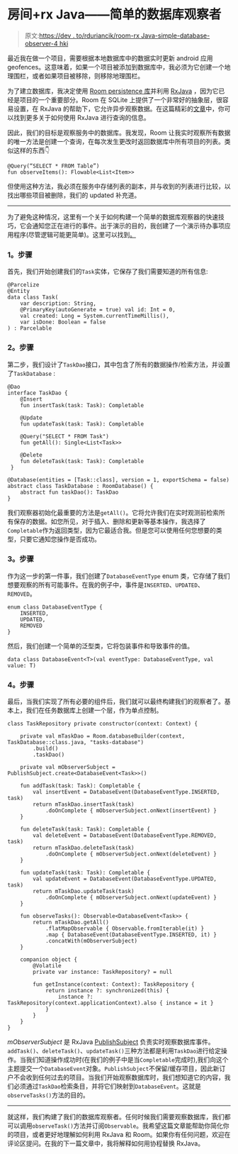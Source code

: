 # 房间+rx Java——简单的数据库观察者

> 原文:[https://dev . to/rduriancik/room-rx Java-simple-database-observer-4 hki](https://dev.to/rduriancik/room-rxjava-simple-database-observer-4hki)

最近我在做一个项目，需要根据本地数据库中的数据实时更新 android 应用 geofences。这意味着，如果一个项目被添加到数据库中，我必须为它创建一个地理围栏，或者如果项目被移除，则移除地理围栏。

为了建立数据库，我决定使用 [Room persistence 库](https://developer.android.com/topic/libraries/architecture/room)并利用 [RxJava](https://github.com/ReactiveX/RxJava) ，因为它已经是项目的一个重要部分。Room 在 SQLite 上提供了一个非常好的抽象层，很容易设置，在 RxJava 的帮助下，它允许异步观察数据。在这篇精彩的[文章](https://medium.com/androiddevelopers/room-rxjava-acb0cd4f3757)中，你可以找到更多关于如何使用 RxJava 进行查询的信息。

因此，我们的目标是观察服务中的数据库。我发现，Room 让我实时观察所有数据的唯一方法是创建一个查询，在每次发生更改时返回数据库中所有项目的列表。类似这样的东西👇

```
@Query(“SELECT * FROM Table”)
fun observeItems(): Flowable<List<Item>> 
```

但使用这种方法，我必须在服务中存储列表的副本，并与收到的列表进行比较，以找出哪些项目被删除，我们的 updated 补充道。

* * *

为了避免这种情况，这里有一个关于如何构建一个简单的数据库观察器的快速技巧，它会通知您正在进行的事件。出于演示的目的，我创建了一个演示待办事项应用程序(尽管逻辑可能更简单)。这里可以找到[。](https://github.com/rduriancik/Learning/tree/master/Android/RoomDbObserverDemo)

### [](#1-step)1。步骤

首先，我们开始创建我们的`Task`实体，它保存了我们需要知道的所有信息:

```
@Parcelize
@Entity
data class Task(
    var description: String,
    @PrimaryKey(autoGenerate = true) val id: Int = 0,
    val created: Long = System.currentTimeMillis(),
    var isDone: Boolean = false
) : Parcelable 
```

### [](#2-step)2。步骤

第二步，我们设计了`TaskDao`接口，其中包含了所有的数据操作/检索方法，并设置了`TaskDatabase` :

```
@Dao
interface TaskDao {
    @Insert
    fun insertTask(task: Task): Completable

    @Update
    fun updateTask(task: Task): Completable

    @Query("SELECT * FROM Task")
    fun getAll(): Single<List<Task>>

    @Delete
    fun deleteTask(task: Task): Completable
 } 
```

```
@Database(entities = [Task::class], version = 1, exportSchema = false)
abstract class TaskDatabase : RoomDatabase() {
    abstract fun taskDao(): TaskDao
} 
```

我们观察器初始化最重要的方法是`getAll()`。它将允许我们在实时观测前检索所有保存的数据。如您所见，对于插入、删除和更新等基本操作，我选择了`Completable`作为返回类型，因为它最适合我。但是您可以使用任何您想要的类型，只要它通知您操作是否成功。

### [](#3-step)3。步骤

作为这一步的第一件事，我们创建了`DatabaseEventType` enum 类，它存储了我们想要观察的所有可能事件。在我的例子中，事件是`INSERTED`、`UPDATED`、`REMOVED`。

```
enum class DatabaseEventType {
    INSERTED,
    UPDATED,
    REMOVED
} 
```

然后，我们创建一个简单的泛型类，它将包装事件和导致事件的值。

```
data class DatabaseEvent<T>(val eventType: DatabaseEventType, val value: T) 
```

### [](#4-step)4。步骤

最后，当我们实现了所有必要的组件后，我们就可以最终构建我们的观察者了。基本上，我们在任务数据库上创建一个层，作为单点控制。

```
class TaskRepository private constructor(context: Context) {

    private val mTaskDao = Room.databaseBuilder(context, TaskDatabase::class.java, "tasks-database")
        .build()
        .taskDao()

    private val mObserverSubject = PublishSubject.create<DatabaseEvent<Task>>()

    fun addTask(task: Task): Completable {
        val insertEvent = DatabaseEvent(DatabaseEventType.INSERTED, task)
        return mTaskDao.insertTask(task)
            .doOnComplete { mObserverSubject.onNext(insertEvent) }
    }

    fun deleteTask(task: Task): Completable {
        val deleteEvent = DatabaseEvent(DatabaseEventType.REMOVED, task)
        return mTaskDao.deleteTask(task)
            .doOnComplete { mObserverSubject.onNext(deleteEvent) }
    }

    fun updateTask(task: Task): Completable {
        val updateEvent = DatabaseEvent(DatabaseEventType.UPDATED, task)
        return mTaskDao.updateTask(task)
            .doOnComplete { mObserverSubject.onNext(updateEvent) }
    }

    fun observeTasks(): Observable<DatabaseEvent<Task>> {
        return mTaskDao.getAll()
            .flatMapObservable { Observable.fromIterable(it) }
            .map { DatabaseEvent(DatabaseEventType.INSERTED, it) }
            .concatWith(mObserverSubject)
    }

    companion object {
        @Volatile
        private var instance: TaskRepository? = null

        fun getInstance(context: Context): TaskRepository {
            return instance ?: synchronized(this) {
                instance ?: TaskRepository(context.applicationContext).also { instance = it }
            }
        }
    }
} 
```

*mObserverSubject* 是 RxJava [PublishSubject](http://reactivex.io/RxJava/javadoc/io/reactivex/subjects/PublishSubject.html) 负责实时观察数据库事件。`addTask()`、`deleteTask()`、`updateTask()`三种方法都是利用`TaskDao`进行给定操作。当我们知道操作成功时(在我们的例子中是当`Completable`完成时),我们向这个主题提交一个`DatabaseEvent`对象。`PublishSubject`不保留/缓存项目，因此新订户不会收到任何过去的项目。当我们开始观察数据库时，我们想知道它的内容，我们必须通过`TaskDao`检索条目，并将它们映射到`DatabaseEvent`。这就是`observeTasks()`方法的目的。

* * *

就这样，我们构建了我们的数据库观察者。任何时候我们需要观察数据库，我们都可以调用`observeTask()`方法并订阅`Observable`。我希望这篇文章能帮助你简化你的项目，或者更好地理解如何利用 RxJava 和 Room。如果你有任何问题，欢迎在评论区提问。在我的下一篇文章中，我将解释如何用协程替换 RxJava。
